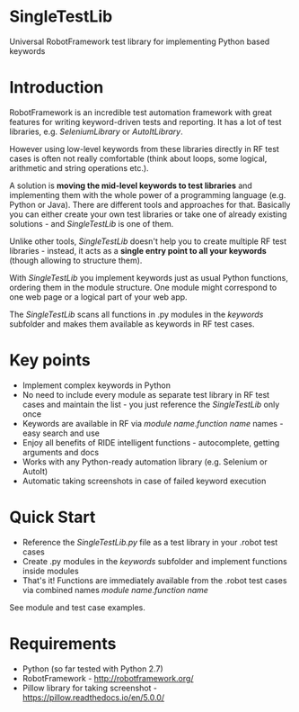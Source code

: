 # SingleTestLib
Universal RobotFramework test library for implementing Python based keywords

# Introduction
RobotFramework is an incredible test automation framework with great features for writing keyword-driven tests and reporting.
It has a lot of test libraries, e.g. _SeleniumLibrary_ or _AutoItLibrary_.

However using low-level keywords from these libraries directly in RF test cases is often not really comfortable (think about loops, some logical, arithmetic and string operations etc.).

A solution is **moving the mid-level keywords to test libraries** and implementing them with the whole power of a programming language (e.g. Python or Java).
There are different tools and approaches for that. Basically you can either create your own test libraries or take one of already existing solutions - and _SingleTestLib_ is one of them.

Unlike other tools, _SingleTestLib_ doesn't help you to create multiple RF test libraries - instead, it acts as a **single entry point to all your keywords** (though allowing to structure them).

With _SingleTestLib_ you implement keywords just as usual Python functions, ordering them in the module structure.
One module might correspond to one web page or a logical part of your web app.

The _SingleTestLib_ scans all functions in .py modules in the _keywords_ subfolder and makes them available as keywords in RF test cases.

# Key points
- Implement complex keywords in Python
- No need to include every module as separate test library in RF test cases and maintain the list - you just reference the _SingleTestLib_ only once
- Keywords are available in RF via _module name_._function name_ names - easy search and use
- Enjoy all benefits of RIDE intelligent functions - autocomplete, getting arguments and docs
- Works with any Python-ready automation library (e.g. Selenium or AutoIt)
- Automatic taking screenshots in case of failed keyword execution

# Quick Start 
- Reference the _SingleTestLib.py_ file as a test library in your .robot test cases
- Create .py modules in the _keywords_ subfolder and implement functions inside modules
- That's it! Functions are immediately available from the .robot test cases via combined names _module name_._function name_

See module and test case examples.

# Requirements
- Python (so far tested with Python 2.7)
- RobotFramework - http://robotframework.org/
- Pillow library for taking screenshot - https://pillow.readthedocs.io/en/5.0.0/
